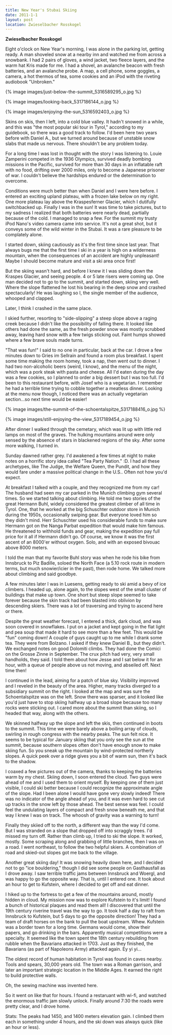 ```yaml
---
title: New Year's Stubai Skiing
date: 2011-1-1
layout: post
location: Zwieselbacher Rosskogel
---
```


**Zwieselbacher Rosskogel**
  
  
Eight o'clock on New Year's morning, I was alone in the parking lot, getting
ready. A man shoveled snow at a nearby inn and watched me from across a
snowbank. I had 2 pairs of gloves, a wind jacket, two fleece layers, and
the warm hat Kris made for me. I had a shovel, an avalanche beacon with
fresh batteries, and an avalanche probe. A map, a cell phone, some goggles,
a camera, a hot thermos of tea, some cookies and an iPod with the riveting
audiobook "Unbroken."
  
  
{% image images/just-below-the-summit_5316589295_o.jpg %}
  
{% image images/looking-back_5317186144_o.jpg %}
  
{% image images/enjoying-the-sun_5316592403_o.jpg %}
  
  
Skins on skis, then I left, into a cold blue valley. It hadn't snowed
in a while, and this was "the most popular ski tour in Tyrol," according
to my guidebook, so there was a good track to follow. I'd been here two
years before with Daniel A., but we turned around because of unstable snow
slabs that made us nervous. There shouldn't be any problem today.
  
  
For a long time I was lost in thought with the story I was listening to.
Louie Zamperini competed in the 1936 Olympics, survived deadly bombing
missions in the Pacific, survived for more than 30 days in an inflatable
raft with no food, drifting over 2000 miles, only to become a Japanese
prisoner of war. I couldn't believe the hardships endured or the determination
to overcome.
  
  
Conditions were much better than when Daniel and I were here before. I
entered an exciting upland plateau, with a frozen lake below on my right.
One more plateau lay above the Kraspesferner Glacier, which I dutifully
switchbacked up. Finally I was in the sun! It was time to take pictures,
but to my sadness I realized that both batteries were nearly dead, partially
because of the cold. I managed to snap a few. For the summit my trusty
iPod Nano's video camera came into service. It's not a great shot, but
it conveys some of the wild winter in the Stubai. It was a rare pleasure
to be complately alone.
  
  
I started down, skiing cautiously as it's the first time since last year.
That always bugs me that the first time I ski in a year is high on a wilderness
mountain, when the consequences of an accident are highly unpleasant! Maybe
I should become mature and visit a ski area once first!
  
  
But the skiing wasn't hard, and before I knew it I was sliding down the
Kraspes Glacier, and seeing people. 4 or 5 late risers were coming up.
One man decided not to go to the summit, and started down, skiing very
well. Where the slope flattened he lost his bearing in the deep snow and
crashed spectacularly! He was laughing so I, the single member of the audience,
whooped and clapped.
  
  
Later, I think I crashed in the same place.
  
  
I skied further, resorting to "side-slipping" a steep slope above a raging
creek because I didn't like the possibility of falling there. It looked
like others had done the same, as the fresh powder snow was mostly scrubbed
away, leaving hard snow with a few twigs sticking out. Faint humps showed
where a few brave souls made turns.
  
  
"That was fun!" I said to no one in particular, back at the car. I drove
a few minutes down to Gries im Sellrain and found a room plus breakfast.
I spent some time making the room homey, took a nap, then went out to dinner.
I had two non-alcoholic beers (weird, I know), and the menu of the night,
which was a pork steak with pasta and cheese. All I'd eaten during the
day was a few cookies, so I planned to order a big dessert but I was too
full. I'd been to this restaurant before, with Josef who is a vegetarian.
I remember he had a terrible time trying to cobble together a meatless
dinner. Looking at the menu now though, I noticed there was an actually
vegetarian section...so next time would be easier!
  
  
{% image images/the-summit-of-the-schoentalspitze_5317188416_o.jpg %}
  
{% image images/still-enjoying-the-view_5317189454_o.jpg %}
  
  
After dinner I walked through the cemetary, which was lit up with little
red lamps on most of the graves. The hulking mountains around were only
sensed by the absence of stars in blackened regions of the sky. After some
more walking, I turned in.
  
  
Sunday dawned rather grey. I'd awakened a few times at night to make notes
on a horrific story idea called "Tea Party Nation." :D. I had all these
archetypes, like The Judge, the Welfare Queen, the Pundit, and how they
would fare under a massive political change in the U.S.. Often not how
you'd expect.
  
  
At breakfast I talked with a couple, and they recognized me from my car!
The husband had seen my car parked in the Munich climbing gym several times.
So we started talking about climbing. He told me two stories of the great
Hermann Buhl, widely considered the greatest climber of all time in Tyrol.
One, that he worked at the big Schuschter outdoor store in Munich during
the 1950s, occasionally swiping gear. But everyone loved him so they didn't
mind. Herr Schuschter used his considerable funds to make sure Hermann
got on the Nanga Parbat expedition that would make him famous. He threatened
to withhold funds and gear, making the expedition pay full price for it
all if Hermann didn't go. Of course, we know it was the first ascent of
an 8000'er without oxygen. Solo, and with an exposed bivouac above 8000
meters.
  
  
I told the man that my favorite Buhl story was when he rode his bike from
Innsbruck to Piz Badille, soloed the North Face (a 5.10 rock route in modern
terms, but much snowier/icier in the past), then rode home. We talked more
about climbing and said goodbye.
  
  
A few minutes later I was in Luesens, getting ready to ski amid a bevy
of ice climbers. I headed up, alone again, to the slopes west of the small
cluster of buildings that make up town. One short but steep slope seemed
to take forever because the skin track had been blasted into oblivion by
descending skiers. There was a lot of traversing and trying to ascend here
or there.
  
  
Despite the great weather forecast, I entered a thick, dark cloud, and
was soon covered in snowflakes. I put on a jacket and kept going in the
flat light and pea soup that made it hard to see more than a few feet.
This would be "fun" coming down! A couple of guys caught up to me while
I drank some tea. They were from Bolzano. I asked if they knew Daniel B.,
but they didn't. We exchanged notes on good Dolomiti climbs. They had done
the Comici on the Grosse Zinne in September. The crux pitch had very, very
small handholds, they said. I told them about how Jesse and I sat below
it for an hour, with a queue of people above us not moving, and abseiled
off. Next time then!
  
  
I continued in the lead, aiming for a patch of blue sky. Visibility improved
and I reveled in the beauty of the area. Higher, many tracks diverged to
a subsidiary summit on the right. I looked at the map and was sure the
Schoentalspitze was on the left. Snow there was sparser, and it looked
like you'd just have to stop skiing halfway up a broad slope because too
many rocks were sticking out. I cared more about the summit than skiing,
so I headed that way, along with the others.
  
  
We skinned halfway up the slope and left the skis, then continued in boots
to the summit. This time we were barely above a boiling array of clouds,
swirling in rough congress with the nearby peaks. The sun felt nice. It
seems to be typical for January skiing that you only see the sun at the
summit, because southern slopes often don't have enough snow to make skiing
fun. So you sneak up the mountain by wind-protected northerly slopes. A
quick peek over a ridge gives you a bit of warm sun, then it's back to
the shadow.
  
  
I coaxed a few pictures out of the camera, thanks to keeping the batteries
warm by my chest. Skiing down, I soon entered the cloud. Two guys were
ahead of me and I used them to orient myself. By keeping one of them just
visible, I could ski better because I could recognize the approximate angle
of the slope. Had I been alone I would have gone very slowly indeed! There
was no indicator of the angle ahead of you, and it was even hard to see
cut up tracks in the snow left by those ahead. The best sense was feel.
I could feel the undulating layers of compact and fresh snow beneath me,
and that way I knew I was on track. The whoosh of gravity was a warning
to turn!
  
  
Finally they skiied off to the north, a different way than the way I'd
come. But I was stranded on a slope that dropped off into scraggly trees.
I'd missed my turn off. Rather than climb up, I tried to ski the slope.
It worked, mostly. Some scraping along and grabbing of little branches,
then I was on a road. I went northeast, to follow the two helpful skiers.
A combination of road and skied-out slopes got me back to the village.
  
  
Another great skiing day! It was snowing heavily down here, and I decided
not to go "ice bouldering," though I did see some people on Gasthausfall
as I drove away. I saw terrible traffic jams between Innsbruck and Woergl,
and was happy to go the opposite way. That is, until I entered one. It
took about an hour to get to Kufstein, where I decided to get off and eat
dinner.
  
  
I hiked up to the fortress to get a few of the mountains around, mostly
hidden in cloud. My mission now was to explore Kufstein to it's limit!
I found a bunch of historical plaques and read them all! I discovered that
until the 19th century riverine travel was the way to go. It took half
a day to raft from Innsbruck to Kufstein, but 5 days to go the opposite
direction! They had a team of draft horses on the bank to pull the boat
upstream. Whew. Kufstein was a border town for a long time. Germans would
come, show their papers, and go drinking in the bars. Apparently musical
competitions were a specialty. It seemed like the town spent the 18th century
rebuilding from rubble when the Bavarians attacked in 1703\. Just as they
finished, the Bavarians (as part of Napoleons Army) attacked again. Ey
yi yi...
  
  
The oldest record of human habitation in Tyrol was found in caves nearby.
Tools and spears, 30,000 years old. The town was a Roman garrison, and
later an important strategic location in the Middle Ages. It earned the
right to build protective walls.
  
  
Oh, the sewing machine was invented here.
  
  
So it went on like that for hours. I found a restaruant with wi-fi, and
watched the enormous traffic jam slowly unlock. Finally around 7:30 the
roads were pretty clear, and I drove home.
  
  
Stats: The peaks had 1450, and 1400 meters elevation gain. I climbed them
each in something under 4 hours, and the ski down was always quick (like
an hour or less).
